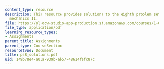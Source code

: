 ```yaml
---
content_type: resource
description: This resource provides solutions to the eighth problem set on engineering
  mechanics II.
file: https://ol-ocw-studio-app-production.s3.amazonaws.com/courses/1-060-engineering-mechanics-ii-spring-2006/149b78e4a01a939bab5748614fefc87c_ps8_solutions.pdf
file_type: application/pdf
learning_resource_types:
- Assignments
parent_title: Assignments
parent_type: CourseSection
resourcetype: Document
title: ps8_solutions.pdf
uid: 149b78e4-a01a-939b-ab57-48614fefc87c
---
```

